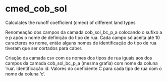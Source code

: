 # cmed_cob_sol
Calculates the runoff coefficient (cmed) of different land types

Renomeação dos campos da camada cob_sol_bc_p_a colocando o sufixo a e p após o nome de definição do tipo de rua. Cada campo só aceita até 10 caracteres no nome, então alguns nomes de identificação do tipo de rua tiveram que ser cortados para caber.

Criação da camada csv com os nomes dos tipos de rua iguais aos dos campos da camada cob_sol_bc_p_a (mesma grafia) com nome da coluna ‘rua’. Identificação id. Valores do coeficiente C para cada tipo de rua com o nome da coluna ‘c’.

